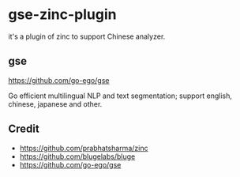 # gse-zinc-plugin

it's a plugin of zinc to support Chinese analyzer.

## gse

https://github.com/go-ego/gse

Go efficient multilingual NLP and text segmentation; support english, chinese, japanese and other.

## Credit

* https://github.com/prabhatsharma/zinc
* https://github.com/blugelabs/bluge
* https://github.com/go-ego/gse
